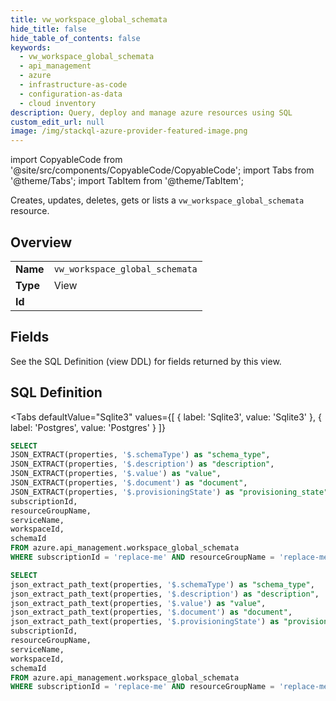 ```yaml
--- 
title: vw_workspace_global_schemata
hide_title: false
hide_table_of_contents: false
keywords:
  - vw_workspace_global_schemata
  - api_management
  - azure
  - infrastructure-as-code
  - configuration-as-data
  - cloud inventory
description: Query, deploy and manage azure resources using SQL
custom_edit_url: null
image: /img/stackql-azure-provider-featured-image.png
---
```


import CopyableCode from '@site/src/components/CopyableCode/CopyableCode';
import Tabs from '@theme/Tabs';
import TabItem from '@theme/TabItem';

Creates, updates, deletes, gets or lists a <code>vw_workspace_global_schemata</code> resource.

## Overview
<table><tbody>
<tr><td><b>Name</b></td><td><code>vw_workspace_global_schemata</code></td></tr>
<tr><td><b>Type</b></td><td>View</td></tr>
<tr><td><b>Id</b></td><td><CopyableCode code="azure.api_management.vw_workspace_global_schemata" /></td></tr>
</tbody></table>

## Fields

See the SQL Definition (view DDL) for fields returned by this view.

## SQL Definition

<Tabs
defaultValue="Sqlite3"
values={[
{ label: 'Sqlite3', value: 'Sqlite3' },
{ label: 'Postgres', value: 'Postgres' }
]}
>
<TabItem value="Sqlite3">

```sql
SELECT
JSON_EXTRACT(properties, '$.schemaType') as "schema_type",
JSON_EXTRACT(properties, '$.description') as "description",
JSON_EXTRACT(properties, '$.value') as "value",
JSON_EXTRACT(properties, '$.document') as "document",
JSON_EXTRACT(properties, '$.provisioningState') as "provisioning_state",
subscriptionId,
resourceGroupName,
serviceName,
workspaceId,
schemaId
FROM azure.api_management.workspace_global_schemata
WHERE subscriptionId = 'replace-me' AND resourceGroupName = 'replace-me' AND serviceName = 'replace-me' AND workspaceId = 'replace-me';
```

</TabItem>
<TabItem value="Postgres">

```sql
SELECT
json_extract_path_text(properties, '$.schemaType') as "schema_type",
json_extract_path_text(properties, '$.description') as "description",
json_extract_path_text(properties, '$.value') as "value",
json_extract_path_text(properties, '$.document') as "document",
json_extract_path_text(properties, '$.provisioningState') as "provisioning_state",
subscriptionId,
resourceGroupName,
serviceName,
workspaceId,
schemaId
FROM azure.api_management.workspace_global_schemata
WHERE subscriptionId = 'replace-me' AND resourceGroupName = 'replace-me' AND serviceName = 'replace-me' AND workspaceId = 'replace-me';
```

</TabItem>
</Tabs>
